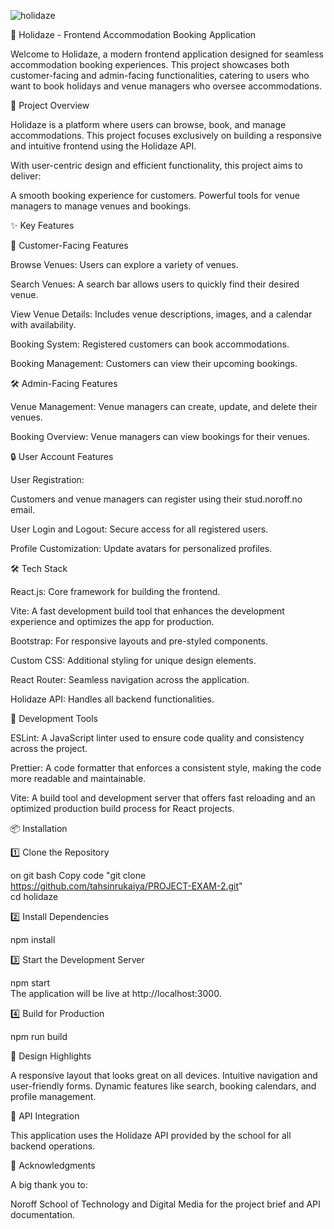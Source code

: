 ![holidaze](https://github.com/user-attachments/assets/e40182f8-aff3-4fb9-8327-27e8e2a48752)

🌴 Holidaze - Frontend Accommodation Booking Application

Welcome to Holidaze, a modern frontend application designed for seamless accommodation booking experiences. This project showcases both customer-facing and admin-facing functionalities, catering to users who want to book holidays and venue managers who oversee accommodations.

🚀 Project Overview

Holidaze is a platform where users can browse, book, and manage accommodations. This project focuses exclusively on building a responsive and intuitive frontend using the Holidaze API.

With user-centric design and efficient functionality, this project aims to deliver:

A smooth booking experience for customers.
Powerful tools for venue managers to manage venues and bookings.

✨ Key Features

🏡 Customer-Facing Features

Browse Venues: Users can explore a variety of venues.

Search Venues: A search bar allows users to quickly find their desired venue.

View Venue Details: Includes venue descriptions, images, and a calendar with availability.

Booking System: Registered customers can book accommodations.

Booking Management: Customers can view their upcoming bookings.


🛠️ Admin-Facing Features

Venue Management: Venue managers can create, update, and delete their venues.

Booking Overview: Venue managers can view bookings for their venues.

🔒 User Account Features

User Registration:

Customers and venue managers can register using their stud.noroff.no email.

User Login and Logout: Secure access for all registered users.

Profile Customization: Update avatars for personalized profiles.

🛠️ Tech Stack

React.js: Core framework for building the frontend.

Vite: A fast development build tool that enhances the development experience and optimizes the app for production.

Bootstrap: For responsive layouts and pre-styled components.

Custom CSS: Additional styling for unique design elements.

React Router: Seamless navigation across the application.

Holidaze API: Handles all backend functionalities.

🔧 Development Tools

ESLint: A JavaScript linter used to ensure code quality and consistency across the project.

Prettier: A code formatter that enforces a consistent style, making the code more readable and maintainable.

Vite: A build tool and development server that offers fast reloading and an optimized production build process for React projects.

📦 Installation

1️⃣ Clone the Repository

on git bash
Copy code "git clone https://github.com/tahsinrukaiya/PROJECT-EXAM-2.git"  
cd holidaze 

2️⃣ Install Dependencies

npm install 

3️⃣ Start the Development Server

npm start  
The application will be live at http://localhost:3000.

4️⃣ Build for Production

npm run build

🎨 Design Highlights

A responsive layout that looks great on all devices.
Intuitive navigation and user-friendly forms.
Dynamic features like search, booking calendars, and profile management.

🔗 API Integration

This application uses the Holidaze API provided by the school for all backend operations. 

🌟 Acknowledgments

A big thank you to:

Noroff School of Technology and Digital Media for the project brief and API documentation. 

